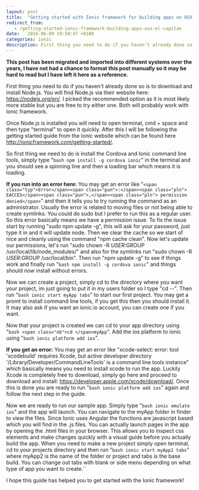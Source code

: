 ```yaml
---
layout: post
title:  "Getting started with Ionic framework for building apps on OSX El Capitan"
redirect_from:
   - /getting-started-ionic-framework-building-apps-osx-el-capitan
date:   2016-06-09 19:50:47 +0100
categories: ionic
description: First thing you need to do if you haven't already done so is to download and install Node.js. You will find Node.js via their website here: https://nodejs.org/en/....
---
```


**This post has been migrated and imported into different systems over the years, I have not had a chance to format this post manually so it may be hard to read but I have left it here as a reference.**

First thing you need to do if you haven't already done so is to download and install Node.js. You will find Node.js via their website here: <https://nodejs.org/en/>. I picked the recommended option as it is most likely more stable but you are free to try either one. Both will probably work with Ionic framework.  
  
 Once Node.js is installed you will need to open terminal, cmd + space and then type "terminal" to open it quickly. After this I will be following the getting started guide from the Ionic website which can be found here <http://ionicframework.com/getting-started/>.  
  
 So first thing we need to do is install the Cordova and Ionic command line tools, simply type "`bash npm install -g cordova ionic`" in the terminal and you should see a spinning line and then a loading bar which means it is loading.  
  
**If you run into an error here:** You may get an error like "`<span class="typ">Error</span><span class="pun">:</span><span class="pln"> EACCES</span><span class="pun">,</span><span class="pln"> permission denied</span>`" and then it tells you to try running the command as an administrator. Usually the error is related to moving files or not being able to create symlinks. You could do sudo but I prefer to run this as a regular user. So this error basically means we have a permission issue. To fix the issue start by running "sudo npm update -g", this will ask for your password, just type it in and it will update node. Then we clear the cache so we start of nice and cleanly using the command "npm cache clean". Now let's update our permissions, let's run "sudo chown -R $USER:$GROUP /usr/local/lib/node\_modules/" and also for the symlinks run "sudo chown -R $USER:$GROUP /usr/local/bin". Then run "npm update -g" to see if things work and finally run "`bash npm install -g cordova ionic`" and things should now install without errors.  
  
 Now we can create a project, simply cd to the directory where you want your project, im just going to put it in my users folder so I type "cd --". Then run "`bash ionic start myApp tabs`" to start our first project. You may get a promt to install command line tools, if you get this then you should install it. It may also ask if you want an ionic.io account, you can create one if you want.  
  
 Now that your project is created we can cd to your app directory using "`bash <span class="nb">cd </span>myApp`". Add the ios platform to ionic using "`bash ionic platform add ios`".  
  
**If you get an error:** You may get an error like "xcode-select: error: tool 'xcodebuild' requires Xcode, but active developer directory '/Library/Developer/CommandLineTools' is a command line tools instance" which basically means you need to install xcode to run the app. Luckily Xcode is completely free to download, simply go here and proceed to download and install: <https://developer.apple.com/xcode/download/>. Once this is done you are ready to run "`bash ionic platform add ios`" again and follow the next step in the guide.  
  
 Now we are ready to run our sample app. Simply type "`bash ionic emulate ios`" and the app will launch. You can navigate to the myApp folder in finder to view the files. Since Ionic uses Angular the functions are javascript based which you will find in the .js files. You can actually launch pages in the app by opening the .html files in your browser. This allows you to inspect css elements and make changes quickly with a visual guide before you actually build the app. When you need to make a new project simply open terminal, cd to your projects directory and then run "`bash ionic start myApp2 tabs`" where myApp2 is the name of the folder or project and tabs is the base build. You can change out tabs with blank or side menu depending on what type of app you want to create.``  
  
 I hope this guide has helped you to get started with the Ionic framework!